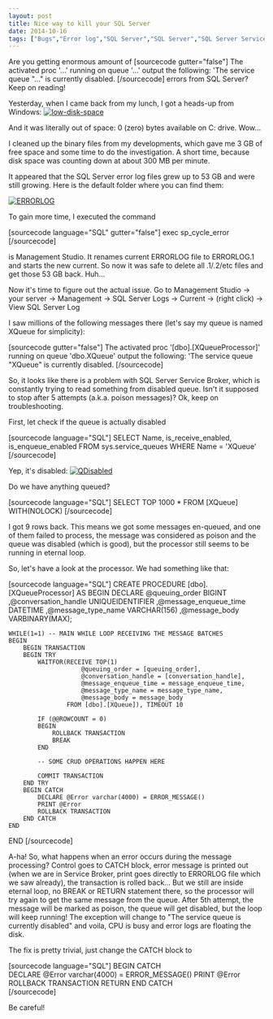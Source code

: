 ```yaml
---
layout: post
title: Nice way to kill your SQL Server
date: 2014-10-16
tags: ["Bugs","Error log","SQL Server","SQL Server","SQL Server Service Broker"]
---
```


Are you getting enormous amount of 
[sourcecode gutter="false"]
The activated proc '...' running on queue '...' output the following:
'The service queue "..." is currently disabled.
[/sourcecode] errors from SQL Server? Keep on reading!

Yesterday, when I came back from my lunch, I got a heads-up from Windows:
[![low-disk-space](https://mikeshilkov.files.wordpress.com/2014/10/low-disk-space.gif)](low-disk-space.gif)

And it was literally out of space: 0 (zero) bytes available on C: drive. Wow...

I cleaned up the binary files from my developments, which gave me 3 GB of free space and some time to do the investigation. A short time, because disk space was counting down at about 300 MB per minute.

It appeared that the SQL Server error log files grew up to 53 GB and were still growing. Here is the default folder where you can find them:

[![ERRORLOG](https://mikeshilkov.files.wordpress.com/2014/10/errorlog.png)](errorlog.png)

To gain more time, I executed the command

[sourcecode language="SQL" gutter="false"]
exec sp_cycle_error
[/sourcecode]

is Management Studio. It renames current ERRORLOG file to ERRORLOG.1 and starts the new current. So now it was safe to delete all .1/.2/etc files and get those 53 GB back. Huh...

Now it's time to figure out the actual issue. Go to Management Studio -> your server -> Management -> SQL Server Logs -> Current -> (right click) -> View SQL Server Log

I saw millions of the following messages there (let's say my queue is named XQueue for simplicity):

[sourcecode gutter="false"]
The activated proc '[dbo].[XQueueProcessor]' running 
on queue 'dbo.XQueue' output the following:
'The service queue "XQueue" is currently disabled.
[/sourcecode]

So, it looks like there is a problem with SQL Server Service Broker, which is constantly trying to read something from disabled queue. Isn't it supposed to stop after 5 attempts (a.k.a. poison messages)? Ok, keep on troubleshooting.

First, let check if the queue is actually disabled

[sourcecode language="SQL"]
SELECT Name, is_receive_enabled, is_enqueue_enabled
  FROM sys.service_queues 
 WHERE Name = 'XQueue'  
[/sourcecode]

Yep, it's disabled:
[![QDisabled](https://mikeshilkov.files.wordpress.com/2014/10/qdisabled.png)](qdisabled.png)

Do we have anything queued?

[sourcecode language="SQL"]
SELECT TOP 1000 *
  FROM [XQueue] WITH(NOLOCK) 
[/sourcecode]

I got 9 rows back. This means we got some messages en-queued, and one of them failed to process, the message was considered as poison and the queue was disabled (which is good), but the processor still seems to be running in eternal loop.

So, let's have a look at the processor. We had something like that:

[sourcecode language="SQL"]
CREATE PROCEDURE [dbo].[XQueueProcessor]
AS
BEGIN
    DECLARE 
        @queuing_order BIGINT
        ,@conversation_handle UNIQUEIDENTIFIER
        ,@message_enqueue_time DATETIME
        ,@message_type_name VARCHAR(156)
        ,@message_body VARBINARY(MAX);

    WHILE(1=1) -- MAIN WHILE LOOP RECEIVING THE MESSAGE BATCHES
    BEGIN
        BEGIN TRANSACTION
        BEGIN TRY
            WAITFOR(RECEIVE TOP(1)
                        @queuing_order = [queuing_order],
                        @conversation_handle = [conversation_handle],
                        @message_enqueue_time = message_enqueue_time,
                        @message_type_name = message_type_name,
                        @message_body = message_body
                    FROM [dbo].[XQueue]), TIMEOUT 10

            IF (@@ROWCOUNT = 0)
            BEGIN
                ROLLBACK TRANSACTION
                BREAK
            END    

            -- SOME CRUD OPERATIONS HAPPEN HERE        

            COMMIT TRANSACTION
        END TRY
        BEGIN CATCH            
            DECLARE @Error varchar(4000) = ERROR_MESSAGE()
            PRINT @Error
            ROLLBACK TRANSACTION
        END CATCH        
    END
END
[/sourcecode]

A-ha! So, what happens when an error occurs during the message processing? Control goes to CATCH block, error message is printed out (when we are in Service Broker, print goes directly to ERRORLOG file which we saw already), the transaction is rolled back... But we still are inside eternal loop, no BREAK or RETURN statement there, so the processor will try again to get the same message from the queue. After 5th attempt, the message will be marked as poison, the queue will get disabled, but the loop will keep running! The exception will change to "The service queue is currently disabled" and voila, CPU is busy and error logs are floating the disk.

The fix is pretty trivial, just change the CATCH block to

[sourcecode language="SQL"]
        BEGIN CATCH            
            DECLARE @Error varchar(4000) = ERROR_MESSAGE()
            PRINT @Error
            ROLLBACK TRANSACTION
            RETURN
        END CATCH        
[/sourcecode]

Be careful!